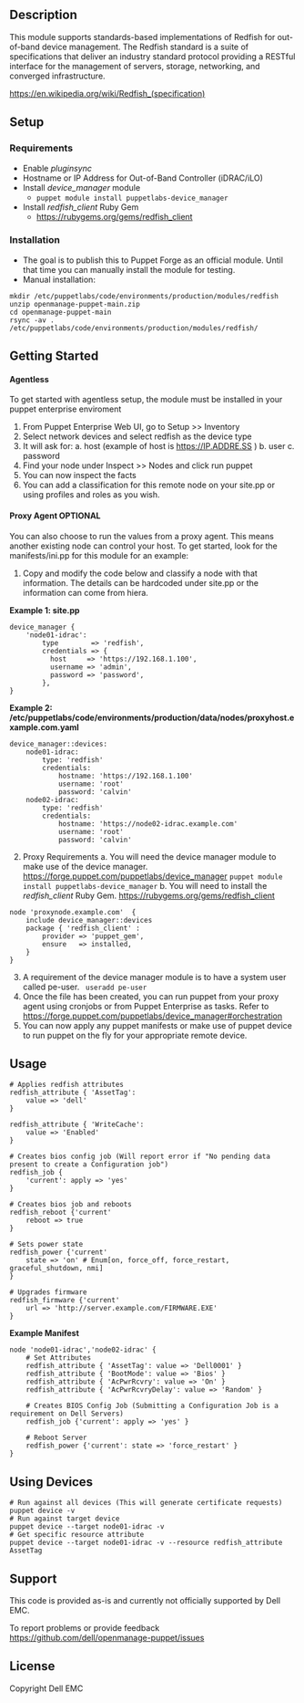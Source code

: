 ## Description

This module supports standards-based implementations of Redfish for out-of-band device management. The Redfish standard is a suite of specifications that deliver an industry standard protocol providing a RESTful interface for the management of servers, storage, networking, and converged infrastructure.

https://en.wikipedia.org/wiki/Redfish_(specification)

## Setup

### Requirements

* Enable *pluginsync*
* Hostname or IP Address for Out-of-Band Controller (iDRAC/iLO)
* Install *device_manager* module 
    * `puppet module install puppetlabs-device_manager`
* Install *redfish_client* Ruby Gem
    * https://rubygems.org/gems/redfish_client

### Installation

* The goal is to publish this to Puppet Forge as an official module. Until that time you can manually install the module for testing.
* Manual installation:
```
mkdir /etc/puppetlabs/code/environments/production/modules/redfish
unzip openmanage-puppet-main.zip
cd openmanage-puppet-main
rsync -av . /etc/puppetlabs/code/environments/production/modules/redfish/
```

## Getting Started

#### Agentless

To get started with agentless setup, the module must be installed in your puppet enterprise enviroment
1. From Puppet Enterprise Web UI, go to Setup >> Inventory
2. Select network devices and select redfish as the device type
3. It will ask for: 
    a. host (example of host is https://IP.ADDRE.SS )
    b. user
    c. password
4. Find your node under Inspect >> Nodes and click run puppet
5. You can now inspect the facts
6. You can add a classification for this remote node on your site.pp or using profiles and roles as you wish.

#### Proxy Agent **OPTIONAL**

You can also choose to run the values from a proxy agent. This means another existing node can control your host. To get started, look for the manifests/ini.pp for this module for an example:

1. Copy and modify the code below and classify a node with that information. The details can be hardcoded under site.pp or the information can come from hiera.

**Example 1: site.pp**
```
device_manager { 
    'node01-idrac':
        type        => 'redfish',
        credentials => {
          host     => 'https://192.168.1.100',
          username => 'admin',
          password => 'password',
        },
}
```
**Example 2: /etc/puppetlabs/code/environments/production/data/nodes/proxyhost.example.com.yaml**
```
device_manager::devices:
    node01-idrac:
        type: 'redfish'
        credentials:
            hostname: 'https://192.168.1.100'
            username: 'root'
            password: 'calvin'
    node02-idrac:
        type: 'redfish'
        credentials:
            hostname: 'https://node02-idrac.example.com'
            username: 'root'
            password: 'calvin'
```
2. Proxy Requirements
    a. You will need the device manager module to make use of the device manager. https://forge.puppet.com/puppetlabs/device_manager
```puppet module install puppetlabs-device_manager```
    b. You will need to install the *redfish_client* Ruby Gem. https://rubygems.org/gems/redfish_client
```
node 'proxynode.example.com'  {
    include device_manager::devices
    package { 'redfish_client' :
        provider => 'puppet_gem',
        ensure   => installed,
    }
}
```
3. A requirement of the device manager module is to have a system user called pe-user.  ``` useradd pe-user```
4. Once the file has been created, you can run puppet from your proxy agent using cronjobs or from Puppet Enterprise as tasks. Refer to https://forge.puppet.com/puppetlabs/device_manager#orchestration
5. You can now apply any puppet manifests or make use of puppet device to run puppet on the fly for your appropriate remote device.

## Usage

```
# Applies redfish attributes
redfish_attribute { 'AssetTag':
    value => 'dell'
}

redfish_attribute { 'WriteCache':
    value => 'Enabled'
}

# Creates bios config job (Will report error if "No pending data present to create a Configuration job")
redfish_job {
    'current': apply => 'yes' 
}

# Creates bios job and reboots 
redfish_reboot {'current'
    reboot => true
}

# Sets power state
redfish_power {'current'
    state => 'on' # Enum[on, force_off, force_restart, graceful_shutdown, nmi]
}

# Upgrades firmware
redfish_firmware {'current'
    url => 'http://server.example.com/FIRMWARE.EXE'
}
```

**Example Manifest**
```
node 'node01-idrac','node02-idrac' {
    # Set Attributes
    redfish_attribute { 'AssetTag': value => 'Dell0001' }
    redfish_attribute { 'BootMode': value => 'Bios' }
    redfish_attribute { 'AcPwrRcvry': value => 'On' }
    redfish_attribute { 'AcPwrRcvryDelay': value => 'Random' }

    # Creates BIOS Config Job (Submitting a Configuration Job is a requirement on Dell Servers)
    redfish_job {'current': apply => 'yes' }

    # Reboot Server
    redfish_power {'current': state => 'force_restart' } 
}
```

## Using Devices
```
# Run against all devices (This will generate certificate requests)
puppet device -v
# Run against target device
puppet device --target node01-idrac -v
# Get specific resource attribute
puppet device --target node01-idrac -v --resource redfish_attribute AssetTag
```

## Support
This code is provided as-is and currently not officially supported by Dell EMC.

To report problems or provide feedback https://github.com/dell/openmanage-puppet/issues

## License

Copyright Dell EMC